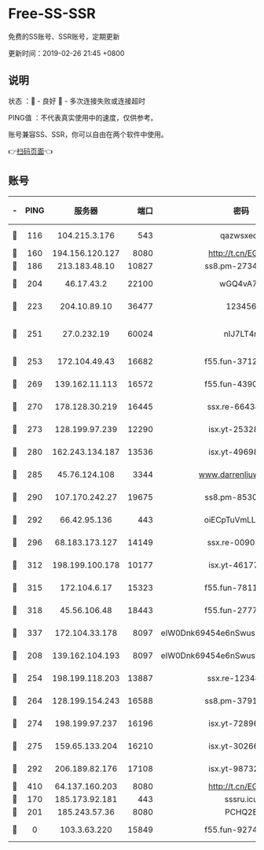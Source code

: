 # Free-SS-SSR

免费的SS账号、SSR账号，定期更新

更新时间：2019-02-26 21:45 +0800

## 说明

状态     ：🙂 - 良好 🙁 - 多次连接失败或连接超时

PING值   ：不代表真实使用中的速度，仅供参考。

账号兼容SS、SSR，你可以自由在两个软件中使用。

👉[扫码页面](https://liesauer.github.io/free-ss-ssr.github.io/)👈

## 账号

|-|PING|服务器|端口|密码|加密方式|区域|
|:----:|:----:|:-----:|-----:|:----:|:----:|:----:|
|🙂|116|104.215.3.176|543|qazwsxedc|aes-256-gcm|JP|
|🙂|160|194.156.120.127|8080|http://t.cn/EGJIyrl|rc4-md5|RU|
|🙂|186|213.183.48.10|10827|ss8.pm-27345710|rc4-md5|RU|
|🙂|204|46.17.43.2|22100|wGQ4vA7D|aes-256-gcm|RU|
|🙂|223|204.10.89.10|36477|123456|aes-256-cfb|US|
|🙂|251|27.0.232.19|60024|nIJ7LT4n|xchacha20-ietf-poly1305|HK|
|🙂|253|172.104.49.43|16682|f55.fun-37126498|aes-256-cfb|SG|
|🙂|269|139.162.11.113|16572|f55.fun-43900311|aes-256-cfb|SG|
|🙂|270|178.128.30.219|16445|ssx.re-66438598|aes-256-cfb|SG|
|🙂|273|128.199.97.239|12290|isx.yt-25328979|aes-256-cfb|SG|
|🙂|280|162.243.134.187|13536|isx.yt-49698511|aes-256-cfb|US|
|🙂|285|45.76.124.108|3344|www.darrenliuwei.com|aes-256-cfb|AU|
|🙂|290|107.170.242.27|19675|ss8.pm-85305168|aes-256-cfb|US|
|🙂|292|66.42.95.136|443|oiECpTuVmLLxk4Ts|aes-256-cfb|US|
|🙂|296|68.183.173.127|14149|ssx.re-00905761|aes-256-cfb|US|
|🙂|312|198.199.100.178|10177|isx.yt-46177591|aes-256-cfb|US|
|🙂|315|172.104.6.17|15323|f55.fun-78116806|aes-256-cfb|US|
|🙂|318|45.56.106.48|18443|f55.fun-27772788|aes-256-cfb|US|
|🙂|337|172.104.33.178|8097|eIW0Dnk69454e6nSwuspv9DmS201tQ0D|aes-256-cfb|SG|
|🙂|208|139.162.104.193|8097|eIW0Dnk69454e6nSwuspv9DmS201tQ0D|aes-256-cfb|JP|
|🙂|254|198.199.118.203|13887|ssx.re-12348828|aes-256-cfb|US|
|🙂|264|128.199.154.243|16588|ss8.pm-37919199|aes-256-cfb|SG|
|🙂|274|198.199.97.237|16196|isx.yt-72896102|aes-256-cfb|US|
|🙂|275|159.65.133.204|16210|isx.yt-30266739|aes-256-cfb|SG|
|🙂|292|206.189.82.176|17108|isx.yt-98732085|aes-256-cfb|SG|
|🙂|410|64.137.160.203|8080|http://t.cn/EGJIyrl|rc4-md5|CA|
|🙁|170|185.173.92.181|443|sssru.icu|rc4-md5|RU|
|🙁|201|185.243.57.36|8080|PCHQ2E|rc4-md5|US|
|🙁|0|103.3.63.220|15849|f55.fun-92746572|aes-256-cfb|SG|
